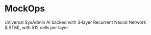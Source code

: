 # MockOps
Universal SysAdmin AI backed with 3-layer Recurrent Neural Network (LSTM), with 512 cells per layer
